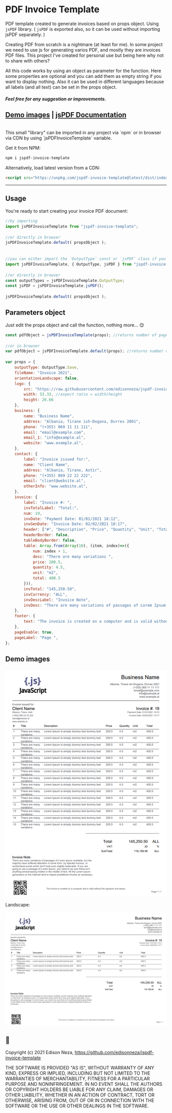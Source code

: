 # PDF Invoice Template
PDF template created to generate invoices based on props object. Using `jsPDF` library. ( `jsPDF` is exported also, so it can be used without importing jsPDF separately. )

Creating PDF from scratch is a nightmare (at least for me). In some project we need to use js for generating varios PDF, and mostly they are invoices PDF files. This project I've created for personal use but being here why not to share with others? 

All this code works by using an object as parameter for the function. Here some properties are optional and you can add them as empty string if you want to display nothing. Also it can be used in different languages because all labels (and all text) can be set in the props object.

<h4><b><i>Feel free for any suggestion or improvements.</i></b></h4>

## [Demo images](#demo-images) | [jsPDF Documentation](http://raw.githack.com/MrRio/jsPDF/master/docs/)
<br/>
This small "library" can be imported in any project via `npm` or in browser via CDN by using `jsPDFInvoiceTemplate` variable. 

Get it from NPM:

```sh
npm i jspdf-invoice-template
```

Alternatively, load latest version from a CDN:
```html
<script src="https://unpkg.com/jspdf-invoice-template@latest/dist/index.js"></script>
```
<hr/>

## Usage

You're ready to start creating your invoice PDF document: 

```javascript
//by importing 
import jsPDFInvoiceTemplate from "jspdf-invoice-template";

//or directly in browser
jsPDFInvoiceTemplate.default( propsObject );


//you can either import the `OutputType` const or `jsPDF` class if you want to create another PDF from scratch (without using the template) 
import jsPDFInvoiceTemplate, { OutputType, jsPDF } from "jspdf-invoice-template";

//or directly in browser
const outputTypes = jsPDFInvoiceTemplate.OutputType;
const jsPDF = jsPDFInvoiceTemplate.jsPDF();

jsPDFInvoiceTemplate.default( propsObject );
```

## Parameters object

Just edit the props object and call the function, nothing more... 😊

```javascript
const pdfObject = jsPDFInvoiceTemplate(props); //returns number of pages created

//or in browser
var pdfObject = jsPDFInvoiceTemplate.default(props); //returns number of pages created

var props = {
    outputType: OutputType.Save,
    fileName: "Invoice 2021",
    orientationLandscape: false,
    logo: {
        src: "https://raw.githubusercontent.com/edisonneza/jspdf-invoice-template/demo/images/logo.png",
        width: 53.33, //aspect ratio = width/height
        height: 26.66
    },
    business: {
        name: "Business Name",
        address: "Albania, Tirane ish-Dogana, Durres 2001",
        phone: "(+355) 069 11 11 111",
        email: "email@example.com",
        email_1: "info@example.al",
        website: "www.example.al",
    },
    contact: {
        label: "Invoice issued for:",
        name: "Client Name",
        address: "Albania, Tirane, Astir",
        phone: "(+355) 069 22 22 222",
        email: "client@website.al",
        otherInfo: "www.website.al",
    },
    invoice: {
        label: "Invoice #: ",
        invTotalLabel: "Total:",
        num: 19,
        invDate: "Payment Date: 01/01/2021 18:12",
        invGenDate: "Invoice Date: 02/02/2021 10:17",
        header: ["#", "Description", "Price", "Quantity", "Unit", "Total"],
        headerBorder: false,
        tableBodyBorder: false,
        table: Array.from(Array(10), (item, index)=>({
            num: index + 1,
            desc: "There are many variations ",
            price: 200.5,
            quantity: 4.5,
            unit: "m2",
            total: 400.5
        })),
        invTotal: "145,250.50",
        invCurrency: "ALL",
        invDescLabel: "Invoice Note",
        invDesc: "There are many variations of passages of Lorem Ipsum available, but the majority have suffered alteration in some form, by injected humour, or randomised words which don't look even slightly believable. If you are going to use a passage of Lorem Ipsum, you need to be sure there isn't anything embarrassing hidden in the middle of text. All the Lorem Ipsum generators on the Internet tend to repeat predefined chunks as necessary.",
    },
    footer: {
        text: "The invoice is created on a computer and is valid without the signature and stamp.",
    },
    pageEnable: true,
    pageLabel: "Page ",
};
```

## Demo images
![portrait version](https://raw.githubusercontent.com/edisonneza/jspdf-invoice-template/demo/images/portrait_mode.PNG)

Landscape:

![portrait version](https://raw.githubusercontent.com/edisonneza/jspdf-invoice-template/demo/images/landscape_mode.PNG)


## 👋

Copyright
(c) 2021 Edison Neza, https://github.com/edisonneza/jspdf-invoice-template

THE SOFTWARE IS PROVIDED "AS IS", WITHOUT WARRANTY OF ANY KIND,
EXPRESS OR IMPLIED, INCLUDING BUT NOT LIMITED TO THE WARRANTIES OF
MERCHANTABILITY, FITNESS FOR A PARTICULAR PURPOSE AND
NONINFRINGEMENT. IN NO EVENT SHALL THE AUTHORS OR COPYRIGHT HOLDERS BE
LIABLE FOR ANY CLAIM, DAMAGES OR OTHER LIABILITY, WHETHER IN AN ACTION
OF CONTRACT, TORT OR OTHERWISE, ARISING FROM, OUT OF OR IN CONNECTION
WITH THE SOFTWARE OR THE USE OR OTHER DEALINGS IN THE SOFTWARE.